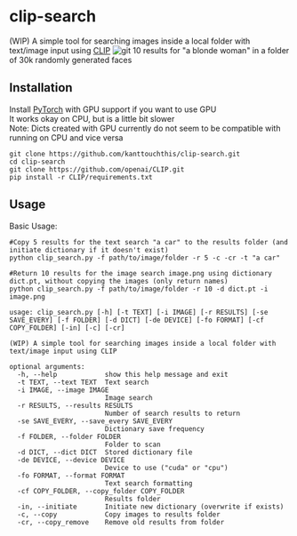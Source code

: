 ﻿# clip-search
(WIP)
A simple tool for searching images inside a local folder with text/image input
using [CLIP](https://github.com/openai/CLIP)
![git](https://user-images.githubusercontent.com/90077736/136833546-b153204c-a37a-440f-bfc3-35532007c554.png)
10 results for "a blonde woman" in a folder of 30k randomly generated faces
## Installation
Install [PyTorch](https://pytorch.org/get-started/locally/) with GPU support if you want to use GPU  
It works okay on CPU, but is a little bit slower  
Note: Dicts created with GPU currently do not seem to be compatible with running on CPU and vice versa
```
git clone https://github.com/kanttouchthis/clip-search.git
cd clip-search
git clone https://github.com/openai/CLIP.git
pip install -r CLIP/requirements.txt
```

## Usage
Basic Usage:
```
#Copy 5 results for the text search "a car" to the results folder (and initiate dictionary if it doesn't exist)
python clip_search.py -f path/to/image/folder -r 5 -c -cr -t "a car"

#Return 10 results for the image search image.png using dictionary dict.pt, without copying the images (only return names)
python clip_search.py -f path/to/image/folder -r 10 -d dict.pt -i image.png
```
```
usage: clip_search.py [-h] [-t TEXT] [-i IMAGE] [-r RESULTS] [-se SAVE_EVERY] [-f FOLDER] [-d DICT] [-de DEVICE] [-fo FORMAT] [-cf COPY_FOLDER] [-in] [-c] [-cr]

(WIP) A simple tool for searching images inside a local folder with text/image input using CLIP

optional arguments:
  -h, --help            show this help message and exit
  -t TEXT, --text TEXT  Text search
  -i IMAGE, --image IMAGE
                        Image search
  -r RESULTS, --results RESULTS
                        Number of search results to return
  -se SAVE_EVERY, --save_every SAVE_EVERY
                        Dictionary save frequency
  -f FOLDER, --folder FOLDER
                        Folder to scan
  -d DICT, --dict DICT  Stored dictionary file
  -de DEVICE, --device DEVICE
                        Device to use ("cuda" or "cpu")
  -fo FORMAT, --format FORMAT
                        Text search formatting
  -cf COPY_FOLDER, --copy_folder COPY_FOLDER
                        Results folder
  -in, --initiate       Initiate new dictionary (overwrite if exists)
  -c, --copy            Copy images to results folder
  -cr, --copy_remove    Remove old results from folder

```
